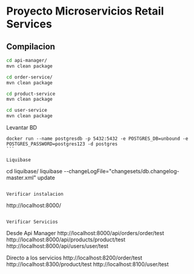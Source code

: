 # Proyecto Microservicios Retail Services

## Compilacion
```bash
cd api-manager/
mvn clean package

cd order-service/
mvn clean package

cd product-service
mvn clean package

cd user-service
mvn clean package

```

Levantar BD
````
docker run --name postgresdb -p 5432:5432 -e POSTGRES_DB=unbound -e POSTGRES_PASSWORD=postgres123 -d postgres
```

Liquibase
````
cd liquibase/
liquibase --changeLogFile="changesets/db.changelog-master.xml" update
```

Verificar instalacion

````
http://localhost:8000/
```

Verificar Servicios
````
Desde Api Manager
http://localhost:8000/api/orders/order/test
http://localhost:8000/api/products/product/test
http://localhost:8000/api/users/user/test

Directo a los servicios
http://localhost:8200/order/test
http://localhost:8300/product/test
http://localhost:8100/user/test
```